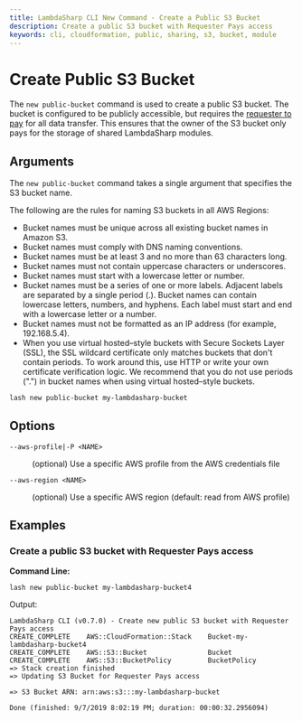 ```yaml
---
title: LambdaSharp CLI New Command - Create a Public S3 Bucket
description: Create a public S3 bucket with Requester Pays access
keywords: cli, cloudformation, public, sharing, s3, bucket, module
---
```

# Create Public S3 Bucket

The `new public-bucket` command is used to create a public S3 bucket. The bucket is configured to be publicly accessible, but requires the [requester to pay](https://docs.aws.amazon.com/AmazonS3/latest/dev/RequesterPaysBuckets.html) for all data transfer. This ensures that the owner of the S3 bucket only pays for the storage of shared LambdaSharp modules.

## Arguments

The `new public-bucket` command takes a single argument that specifies the S3 bucket name.

The following are the rules for naming S3 buckets in all AWS Regions:
* Bucket names must be unique across all existing bucket names in Amazon S3.
* Bucket names must comply with DNS naming conventions.
* Bucket names must be at least 3 and no more than 63 characters long.
* Bucket names must not contain uppercase characters or underscores.
* Bucket names must start with a lowercase letter or number.
* Bucket names must be a series of one or more labels. Adjacent labels are separated by a single period (.). Bucket names can contain lowercase letters, numbers, and hyphens. Each label must start and end with a lowercase letter or a number.
* Bucket names must not be formatted as an IP address (for example, 192.168.5.4).
* When you use virtual hosted–style buckets with Secure Sockets Layer (SSL), the SSL wildcard certificate only matches buckets that don't contain periods. To work around this, use HTTP or write your own certificate verification logic. We recommend that you do not use periods (".") in bucket names when using virtual hosted–style buckets.

```bash
lash new public-bucket my-lambdasharp-bucket
```

## Options

<dl>

<dt><code>--aws-profile|-P &lt;NAME&gt;</code></dt>
<dd>

(optional) Use a specific AWS profile from the AWS credentials file
</dd>

<dt><code>--aws-region &lt;NAME&gt;</code></dt>
<dd>

(optional) Use a specific AWS region (default: read from AWS profile)
</dd>

</dl>

## Examples

### Create a public S3 bucket with Requester Pays access

__Command Line:__
```bash
lash new public-bucket my-lambdasharp-bucket4
```

Output:
```
LambdaSharp CLI (v0.7.0) - Create new public S3 bucket with Requester Pays access
CREATE_COMPLETE    AWS::CloudFormation::Stack    Bucket-my-lambdasharp-bucket4
CREATE_COMPLETE    AWS::S3::Bucket               Bucket
CREATE_COMPLETE    AWS::S3::BucketPolicy         BucketPolicy
=> Stack creation finished
=> Updating S3 Bucket for Requester Pays access

=> S3 Bucket ARN: arn:aws:s3:::my-lambdasharp-bucket

Done (finished: 9/7/2019 8:02:19 PM; duration: 00:00:32.2956094)
```
